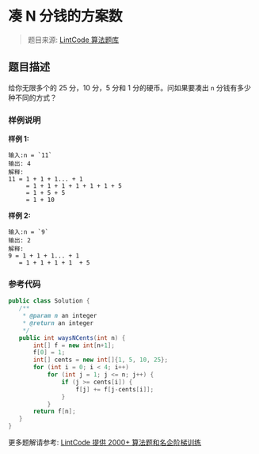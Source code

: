 # 凑 N 分钱的方案数
 > 题目来源: [LintCode 算法题库](https://www.lintcode.com/problem/number-of-ways-to-represent-n-cents/?utm_source=sc-github-wzz)
 ## 题目描述
 给你无限多个的 25 分，10 分，5 分和 1 分的硬币。问如果要凑出 `n` 分钱有多少种不同的方式？
 ### 样例说明
 **样例 1:**
```
输入:n = `11`
输出: 4
解释:
11 = 1 + 1 + 1... + 1
     = 1 + 1 + 1 + 1 + 1 + 1 + 5
     = 1 + 5 + 5
     = 1 + 10
```

**样例 2:**
```
输入:n = `9`
输出: 2
解释:
9 = 1 + 1 + 1... + 1
   = 1 + 1 + 1 + 1  + 5
```
 ### 参考代码
 ```java
public class Solution {
    /**
     * @param n an integer
     * @return an integer
     */
    public int waysNCents(int n) {
        int[] f = new int[n+1];
        f[0] = 1;
        int[] cents = new int[]{1, 5, 10, 25};
        for (int i = 0; i < 4; i++) 
            for (int j = 1; j <= n; j++) {
                if (j >= cents[i]) {
                    f[j] += f[j-cents[i]];
                }
            }
        return f[n];
    }
}
```
 更多题解请参考: [LintCode 提供 2000+ 算法题和名企阶梯训练](https://www.lintcode.com/problem/?utm_source=sc-github-wzz)